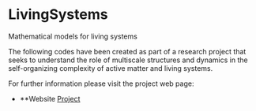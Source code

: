# LivingSystems
Mathematical models for living systems

The following codes have been created as part of a research project that seeks to understand the role of multiscale structures and dynamics in the self-organizing complexity of active matter and living systems.

For further information please visit the project web page:
- **Website [Project](https://people.esam.northwestern.edu/~cristian/MOP/)
